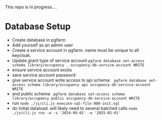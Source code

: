 This repo is in progress....



# Database Setup

- Create database in pgfarm
- Add yourself as an admin user
- Create a service account in pgfarm. name must be unique to all keycloak.
- Update grant type of service account `pgfarm database set-access schema library/occupancy _ occupancy-db-service-account WRITE`
- ensure service account exists
- save service account password
- give service account write access to api schema: ` pgfarm database set-access schema library/occupancy api occupancy-db-service-account WRITE`
- and public schema ` pgfarm database set-access schema library/occupancy public occupancy-db-service-account WRITE`
- run `node ./js/cli.js execute-sql-file 000-init.sql`
- do initial dataload. will likely need to several batched calls `node ./js/cli.js run -w -s '2024-09-01' -e '2025-02-01'`

